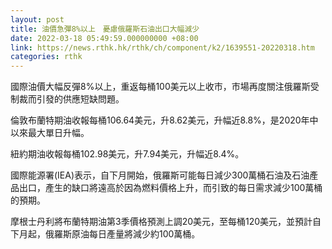 ```yaml
---
layout: post
title: 油價急彈8%以上　憂慮俄羅斯石油出口大幅減少
date: 2022-03-18 05:49:59.000000000 +08:00
link: https://news.rthk.hk/rthk/ch/component/k2/1639551-20220318.htm
categories: rthk
---
```


國際油價大幅反彈8%以上，重返每桶100美元以上收市，市場再度關注俄羅斯受制裁而引發的供應短缺問題。

倫敦布蘭特期油收報每桶106.64美元，升8.62美元，升幅近8.8%，是2020年中以來最大單日升幅。

紐約期油收報每桶102.98美元，升7.94美元，升幅近8.4%。

國際能源署(IEA)表示，自下月開始，俄羅斯可能每日減少300萬桶石油及石油產品出口，產生的缺口將遠高於因為燃料價格上升，而引致的每日需求減少100萬桶的預期。

摩根士丹利將布蘭特期油第3季價格預測上調20美元，至每桶120美元，並預計自下月起，俄羅斯原油每日產量將減少約100萬桶。
